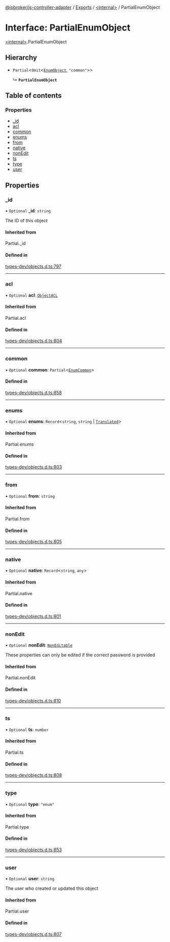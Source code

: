 [@iobroker/js-controller-adapter](../README.md) / [Exports](../modules.md) / [\<internal\>](../modules/internal_.md) / PartialEnumObject

# Interface: PartialEnumObject

[\<internal\>](../modules/internal_.md).PartialEnumObject

## Hierarchy

- `Partial`\<`Omit`\<[`EnumObject`](internal_.EnumObject.md), ``"common"``\>\>

  ↳ **`PartialEnumObject`**

## Table of contents

### Properties

- [\_id](internal_.PartialEnumObject.md#_id)
- [acl](internal_.PartialEnumObject.md#acl)
- [common](internal_.PartialEnumObject.md#common)
- [enums](internal_.PartialEnumObject.md#enums)
- [from](internal_.PartialEnumObject.md#from)
- [native](internal_.PartialEnumObject.md#native)
- [nonEdit](internal_.PartialEnumObject.md#nonedit)
- [ts](internal_.PartialEnumObject.md#ts)
- [type](internal_.PartialEnumObject.md#type)
- [user](internal_.PartialEnumObject.md#user)

## Properties

### \_id

• `Optional` **\_id**: `string`

The ID of this object

#### Inherited from

Partial.\_id

#### Defined in

[types-dev/objects.d.ts:797](https://github.com/ioBroker/ioBroker.js-controller/blob/20b08f31/packages/types-dev/objects.d.ts#L797)

___

### acl

• `Optional` **acl**: [`ObjectACL`](internal_.ObjectACL.md)

#### Inherited from

Partial.acl

#### Defined in

[types-dev/objects.d.ts:804](https://github.com/ioBroker/ioBroker.js-controller/blob/20b08f31/packages/types-dev/objects.d.ts#L804)

___

### common

• `Optional` **common**: `Partial`\<[`EnumCommon`](internal_.EnumCommon.md)\>

#### Defined in

[types-dev/objects.d.ts:858](https://github.com/ioBroker/ioBroker.js-controller/blob/20b08f31/packages/types-dev/objects.d.ts#L858)

___

### enums

• `Optional` **enums**: `Record`\<`string`, `string` \| [`Translated`](../modules/internal_.md#translated)\>

#### Inherited from

Partial.enums

#### Defined in

[types-dev/objects.d.ts:803](https://github.com/ioBroker/ioBroker.js-controller/blob/20b08f31/packages/types-dev/objects.d.ts#L803)

___

### from

• `Optional` **from**: `string`

#### Inherited from

Partial.from

#### Defined in

[types-dev/objects.d.ts:805](https://github.com/ioBroker/ioBroker.js-controller/blob/20b08f31/packages/types-dev/objects.d.ts#L805)

___

### native

• `Optional` **native**: `Record`\<`string`, `any`\>

#### Inherited from

Partial.native

#### Defined in

[types-dev/objects.d.ts:801](https://github.com/ioBroker/ioBroker.js-controller/blob/20b08f31/packages/types-dev/objects.d.ts#L801)

___

### nonEdit

• `Optional` **nonEdit**: [`NonEditable`](internal_.NonEditable.md)

These properties can only be edited if the correct password is provided

#### Inherited from

Partial.nonEdit

#### Defined in

[types-dev/objects.d.ts:810](https://github.com/ioBroker/ioBroker.js-controller/blob/20b08f31/packages/types-dev/objects.d.ts#L810)

___

### ts

• `Optional` **ts**: `number`

#### Inherited from

Partial.ts

#### Defined in

[types-dev/objects.d.ts:808](https://github.com/ioBroker/ioBroker.js-controller/blob/20b08f31/packages/types-dev/objects.d.ts#L808)

___

### type

• `Optional` **type**: ``"enum"``

#### Inherited from

Partial.type

#### Defined in

[types-dev/objects.d.ts:853](https://github.com/ioBroker/ioBroker.js-controller/blob/20b08f31/packages/types-dev/objects.d.ts#L853)

___

### user

• `Optional` **user**: `string`

The user who created or updated this object

#### Inherited from

Partial.user

#### Defined in

[types-dev/objects.d.ts:807](https://github.com/ioBroker/ioBroker.js-controller/blob/20b08f31/packages/types-dev/objects.d.ts#L807)

